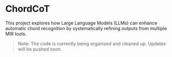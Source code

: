 # ChordCoT
This project explores how Large Language Models (LLMs) can enhance automatic chord recognition by systematically refining outputs from multiple MIR tools.


> Note: The code is currently being organized and cleaned up. Updates will be pushed soon.
